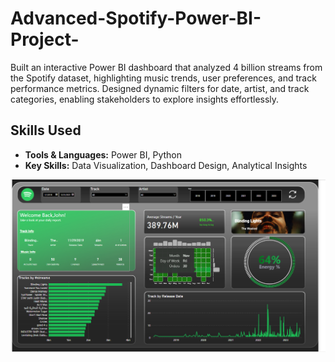 # Advanced-Spotify-Power-BI-Project-

Built an interactive Power BI dashboard that analyzed 4 billion streams from the Spotify dataset, highlighting music trends, user preferences, and track performance metrics. Designed dynamic filters for date, artist, and track categories, enabling stakeholders to explore insights effortlessly.

## Skills Used
- **Tools & Languages:** Power BI, Python
- **Key Skills:** Data Visualization, Dashboard Design, Analytical Insights


![Spotify Dashboard](Spotifypowerbi.png)
